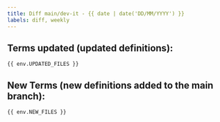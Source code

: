```yaml
---
title: Diff main/dev-it - {{ date | date('DD/MM/YYYY') }}
labels: diff, weekly
---
```


## Terms updated (updated definitions):
```shell
{{ env.UPDATED_FILES }}
```

## New Terms (new definitions added to the main branch):
```shell
{{ env.NEW_FILES }}
```
